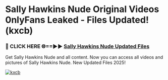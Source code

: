 # Sally Hawkins Nude Original Videos 0nlyFans Leaked - Files Updated! (kxcb)

<h3>🔴 CLICK HERE 🌐==►► <a href="https://tinyurl.com/52m3yx9h" rel="nofollow">Sally Hawkins Nude Updated Files</a></h3>

Get Sally Hawkins Nude and all content. Now you can access all videos and pictures of Sally Hawkins Nude. New Updated Files 2025!

[![kxcb](https://i.imgur.com/TnHtlc8.gif)](https://tinyurl.com/52m3yx9h)
